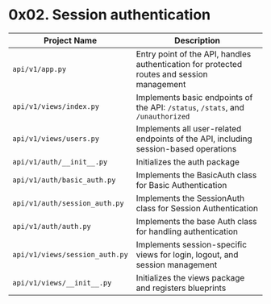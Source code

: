 # 0x02. Session authentication

| Project Name | Description |
| --- | --- |
| `api/v1/app.py` | Entry point of the API, handles authentication for protected routes and session management |
| `api/v1/views/index.py` | Implements basic endpoints of the API: `/status`, `/stats`, and `/unauthorized` |
| `api/v1/views/users.py` | Implements all user-related endpoints of the API, including session-based operations |
| `api/v1/auth/__init__.py` | Initializes the auth package |
| `api/v1/auth/basic_auth.py` | Implements the BasicAuth class for Basic Authentication |
| `api/v1/auth/session_auth.py` | Implements the SessionAuth class for Session Authentication |
| `api/v1/auth/auth.py` | Implements the base Auth class for handling authentication |
| `api/v1/views/session_auth.py` | Implements session-specific views for login, logout, and session management |
| `api/v1/views/__init__.py` | Initializes the views package and registers blueprints |

